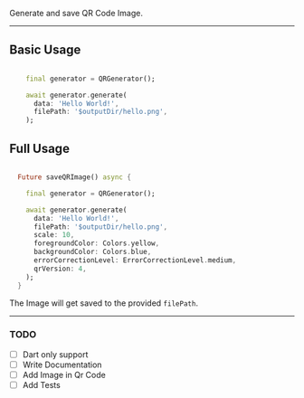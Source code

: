 Generate and save QR Code Image.

---

## Basic Usage

```dart

    final generator = QRGenerator();

    await generator.generate(
      data: 'Hello World!',
      filePath: '$outputDir/hello.png',
    );

```

## Full Usage

```dart

  Future saveQRImage() async {

    final generator = QRGenerator();

    await generator.generate(
      data: 'Hello World!',
      filePath: '$outputDir/hello.png',
      scale: 10,
      foregroundColor: Colors.yellow,
      backgroundColor: Colors.blue,
      errorCorrectionLevel: ErrorCorrectionLevel.medium,
      qrVersion: 4,
    );
  }

```

The Image will get saved to the provided `filePath`.

---

### TODO

- [ ] Dart only support
- [ ] Write Documentation
- [ ] Add Image in Qr Code
- [ ] Add Tests
